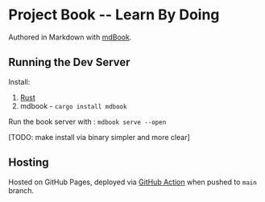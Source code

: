 # Project Book -- Learn By Doing

Authored in Markdown with [mdBook](https://rust-lang.github.io/mdBook/).

## Running the Dev Server

Install:

1. [Rust](https://www.rust-lang.org/tools/install)
2. mdbook - `cargo install mdbook`

Run the book server with : `mdbook serve --open`

[TODO: make install via binary simpler and more clear]

## Hosting

Hosted on GitHub Pages, deployed via [GitHub Action](https://github.com/peaceiris/actions-mdbook) when pushed to `main` branch.
